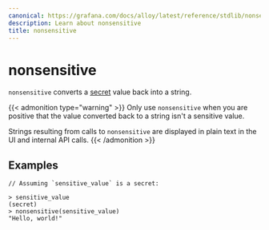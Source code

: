 ```yaml
---
canonical: https://grafana.com/docs/alloy/latest/reference/stdlib/nonsensitive/
description: Learn about nonsensitive
title: nonsensitive
---
```


# nonsensitive

`nonsensitive` converts a [secret][] value back into a string.

{{< admonition type="warning" >}}
Only use `nonsensitive` when you are positive that the value converted back to a string isn't a sensitive value.

Strings resulting from calls to `nonsensitive` are displayed in plain text in the UI and internal API calls.
{{< /admonition >}}

## Examples

```
// Assuming `sensitive_value` is a secret:

> sensitive_value
(secret)
> nonsensitive(sensitive_value)
"Hello, world!"
```

[secret]: ../../../get-started/configuration-syntax/expressions/types_and_values/#secrets
